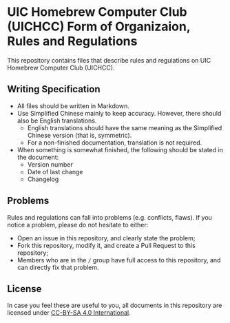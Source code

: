# UIC Homebrew Computer Club (UICHCC) Form of Organizaion, Rules and Regulations

This repository contains files that describe rules and regulations on UIC Homebrew Computer Club (UICHCC).

## Writing Specification

- All files should be written in Markdown.
- Use Simplified Chinese mainly to keep accuracy. However, there should also be English translations.
  - English translations should have the same meaning as the Simplified Chinese version (that is, symmetric).
  - For a non-finished documentation, translation is not required.
- When something is somewhat finished, the following should be stated in the document:
  - Version number
  - Date of last change
  - Changelog

## Problems

Rules and regulations can fall into problems (e.g. conflicts, flaws). If you notice a problem, please do not hesitate to either:

- Open an issue in this repository, and clearly state the problem;
- Fork this repository, modify it, and create a Pull Request to this repository;
- Members who are in the `/` group have full access to this repository, and can directly fix that problem.

## License

In case you feel these are useful to you, all documents in this repository are licensed under [CC-BY-SA 4.0 International](https://creativecommons.org/licenses/by-sa/4.0/).
